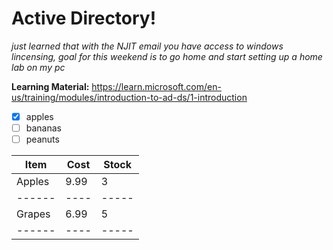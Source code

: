 # Active Directory! # 
*just learned that with the NJIT email you have access to windows lincensing, goal for this weekend is to go home and start setting up a home lab on my pc* <br>

__Learning Material:__ https://learn.microsoft.com/en-us/training/modules/introduction-to-ad-ds/1-introduction <br>

- [x] apples
- [ ] bananas
- [ ] peanuts

| Item |Cost|Stock|
|------|----|-----|
|Apples|9.99|  3  |
|------|----|-----|
|Grapes|6.99|  5  |
|------|----|-----|